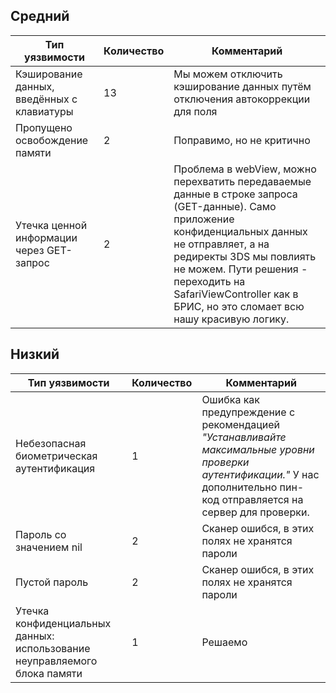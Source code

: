 ## Средний
| Тип уязвимости | Количество |Комментарий |
|--|--|--
| Кэширование данных, введённых с клавиатуры | 13 | Мы можем отключить кэширование данных путём отключения автокоррекции для поля
| Пропущено освобождение памяти | 2| Поправимо, но не критично
| Утечка ценной информации через GET-запрос | 2 | Проблема в webView, можно перехватить передаваемые данные в строке запроса (GET-данные). Само приложение конфиденциальных данных не отправляет, а на редиректы 3DS мы повлиять не можем. Пути решения - переходить на SafariViewController как в БРИС, но это сломает всю нашу красивую логику.

## Низкий
| Тип уязвимости | Количество |Комментарий |
|--|--|--
| Небезопасная биометрическая аутентификация | 1 | Ошибка как предупреждение с рекомендацией *"Устанавливайте максимальные уровни проверки аутентификации."* У нас дополнительно пин-код отправляется на сервер для проверки.
| Пароль со значением nil | 2 | Сканер ошибся, в этих полях не хранятся пароли
| Пустой пароль | 2 | Сканер ошибся, в этих полях не хранятся пароли
|Утечка конфиденциальных данных: использование неуправляемого блока памяти| 1 | Решаемо
<!--stackedit_data:
eyJoaXN0b3J5IjpbLTIxMTA3MTQ3NF19
-->